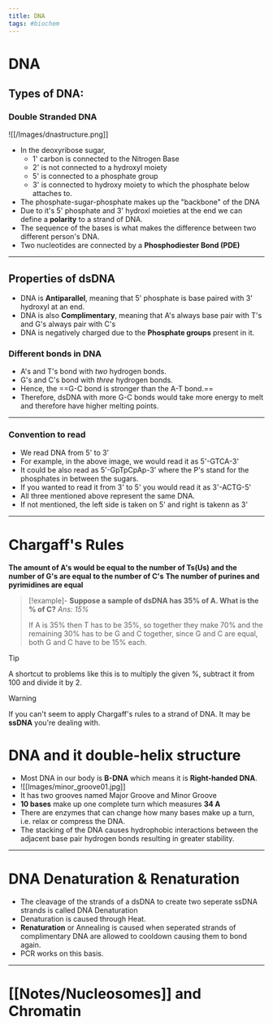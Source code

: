 ```yaml
---
title: DNA
tags: #biochem
---
```


# DNA
## Types of DNA:
### Double Stranded DNA
![[/Images/dnastructure.png]]
+ In  the deoxyribose sugar, 
	+ 1' carbon is connected to the Nitrogen Base
	+ 2' is not connected to a hydroxyl moiety
	+ 5' is connected to a phosphate group
	+ 3' is connected to hydroxy moiety to which the phosphate below attaches to.
+ The phosphate-sugar-phosphate makes up the "backbone" of the DNA
+ Due to it's 5' phosphate and 3' hydroxl moieties at the end we can define a **polarity** to a strand of DNA.
+ The sequence of the bases is what makes the difference between two different person's DNA.
+ Two nucleotides are connected by a **Phosphodiester Bond (PDE)** 
---
## Properties of dsDNA
+ DNA is **Antiparallel**, meaning that 5' phosphate is base paired with 3' hydroxyl at an end.
+ DNA is also **Complimentary**, meaning that A's always base pair with T's and G's always pair with C's
+ DNA is negatively charged due to the **Phosphate groups** present in it.
### Different bonds in DNA
+ A's and T's bond with *two* hydrogen bonds.
+ G's and C's bond with *three* hydrogen bonds.
+ Hence, the ==G-C bond is stronger than the A-T bond.==
+ Therefore, dsDNA with more G-C bonds would take more energy to melt and therefore have higher melting points.
---
### Convention to read
 + We read DNA from 5' to 3' 
 + For example, in the above image, we would read it as 5'-GTCA-3'
 + It could be also read as 5'-GpTpCpAp-3' where the P's stand for the phosphates in between the sugars.
 + If you wanted to read it from 3' to 5' you would read it as 3'-ACTG-5'
 + All three mentioned above represent the same DNA.
 + If not mentioned, the left side is taken on 5' and right is takenn as 3' 
---

# Chargaff's Rules
**The amount of A's would be equal to the number of Ts(Us) and the number of G's are equal to the number of C's**
**The number of purines and pyrimidines are equal**
>[!example]- **Suppose a sample of dsDNA has 35% of A. What is the % of C?**
>*Ans: 15%* 
>
>If A is 35% then T has to be 35%, so together they make 70% and the remaining 30% has to be G and C together, since G and C are equal, both G and C have to be 15% each.

>[!tip]  
>A shortcut to problems like this is to multiply the given %, subtract it from 100 and divide it by 2.

>[!warning] 
> If you can't seem to apply Chargaff's rules to a strand of DNA. It may be **ssDNA** you're dealing with.


# DNA and it double-helix structure
+ Most DNA in our body is **B-DNA** which means it is **Right-handed DNA**.
+ ![[Images/minor_groove01.jpg]]
+ It has two grooves named Major Groove and Minor Groove
+ **10 bases** make up one complete turn which measures **34 A**
+ There are enzymes that can change how many bases make up a turn, i.e. relax or compress the DNA.
+  The stacking of the DNA causes hydrophobic interactions between the adjacent base pair hydrogen bonds resulting in greater stability.
---
# DNA Denaturation & Renaturation
+ The cleavage of the strands of a dsDNA to create two seperate ssDNA strands is called DNA Denaturation
+ Denaturation is caused through Heat.
+ **Renaturation** or Annealing is caused when seperated strands of complimentary DNA are allowed to cooldown causing them to bond again. 
+ PCR works on this basis.
---
# [[Notes/Nucleosomes]] and Chromatin




 